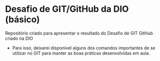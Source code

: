 # Desafio de GIT/GitHub da DIO (básico)
Repositório criado para apresentar o resultado do Desafio de GIT GitHub criado na DIO

- Para isso, deixarei disponível alguns dos comandos importantes de se utilizar no GIT para manter as boas práticas desenvolvidas em aula.
